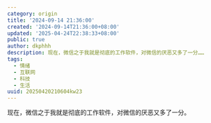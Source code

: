 ```yaml
---
category: origin
title: '2024-09-14 21:36:00'
created: '2024-09-14T21:36:00+08:00'
updated: '2025-04-24T22:38:33+08:00'
public: true
author: dkphhh
description: 现在，微信之于我就是彻底的工作软件，对微信的厌恶又多了一分……
tags:
  - 情绪
  - 互联网
  - 科技
  - 生活
uuid: 20250420210604kw23
---
```


现在，微信之于我就是彻底的工作软件，对微信的厌恶又多了一分。
